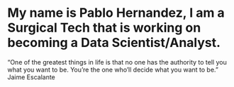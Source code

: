 # My name is Pablo Hernandez, I am a Surgical Tech that is working on becoming a Data Scientist/Analyst. 
“One of the greatest things in life is that no one has the authority to tell you what you want to be. You’re the one who’ll decide what you want to be.”
Jaime Escalante

